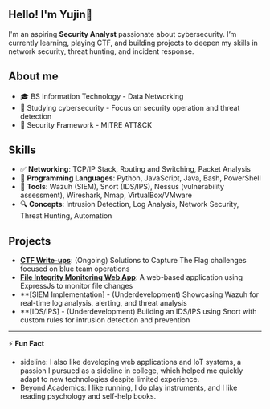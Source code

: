 ## Hello! I'm Yujin👋

I'm an aspiring **Security Analyst** passionate about cybersecurity. I’m currently learning, playing CTF, and building projects to deepen my skills in network security, threat hunting, and incident response.

## About me
* 🎓 BS Information Technology - Data Networking
* 🌱 Studying cybersecurity - Focus on security operation and threat detection
* 👾 Security Framework - MITRE ATT&CK

## Skills
- ✅ **Networking**: TCP/IP Stack, Routing and Switching, Packet Analysis
- 🧠 **Programming Languages**: Python, JavaScript, Java, Bash, PowerShell
- 🎯 **Tools**: Wazuh (SIEM), Snort (IDS/IPS), Nessus (vulnerability assessment), Wireshark, Nmap, VirtualBox/VMware
- 🔍 **Concepts**: Intrusion Detection, Log Analysis, Network Security, Threat Hunting, Automation

## Projects
- **[CTF Write-ups](https://medium.com/@barete.mart)**: (Ongoing) Solutions to Capture The Flag challenges focused on blue team operations
- **[File Integrity Monitoring Web App](https://fim-web-based-production.up.railway.app/)**: A web-based application using ExpressJs to monitor file changes
- **[SIEM Implementation] - (Underdevelopment) Showcasing Wazuh for real-time log analysis, alerting, and threat analysis
- **[IDS/IPS] - (Underdevelopment) Building an IDS/IPS using Snort with custom rules for intrusion detection and prevention
---

⚡ **Fun Fact**
* sideline: I also like developing web applications and IoT systems, a passion I pursued as a sideline in college, which helped me quickly adapt to new technologies despite limited experience.
* Beyond Academics: I like running, I do play instruments, and I like reading psychology and self-help books.
<!--
**yujin-xin/yujin-xin** is a ✨ _special_ ✨ repository because its `README.md` (this file) appears on your GitHub profile.

Here are some ideas to get you started:

- 🔭 I’m currently working on ...
- 🌱 I’m currently learning ...
- 👯 I’m looking to collaborate on ...
- 🤔 I’m looking for help with ...
- 💬 Ask me about ...
- 📫 How to reach me: ...
- 😄 Pronouns: ...
- ⚡ Fun fact: ...
-->
